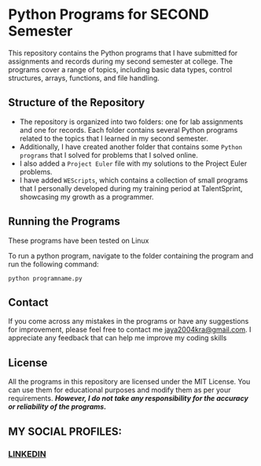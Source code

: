 # Python Programs for SECOND Semester
This repository contains the Python programs that I have submitted for assignments and records during my second semester at college. The programs cover a range of topics, including basic data types, control structures, arrays, functions, and file handling.

## Structure of the Repository
* The repository is organized into two folders: one for lab assignments and one for records. Each folder contains several Python programs related to the topics that I learned in my second semester.
* Additionally, I have created another folder that contains some `Python programs` that I solved for problems that I solved online.
* I also added a `Project Euler` file with my solutions to the Project Euler problems.
* I have added `WEScripts`, which contains a collection of small programs that I personally developed during my training period at TalentSprint, showcasing my growth as a programmer.

## Running the Programs
These programs have been tested on Linux

To run a python program, navigate to the folder containing the program and run the following command:
```
python programname.py
```
## Contact
If you come across any mistakes in the programs or have any suggestions for improvement, please feel free to contact me <jaya2004kra@gmail.com>. I appreciate any feedback that can help me improve my coding skills

## License
All the programs in this repository are licensed under the MIT License. You can use them for educational purposes and modify them as per your requirements. ***However, I do not take any responsibility for the accuracy or reliability of the programs.***

## MY SOCIAL PROFILES:
### [LINKEDIN](https://www.linkedin.com/in/jayashre-%E2%80%8E-932002251/)
